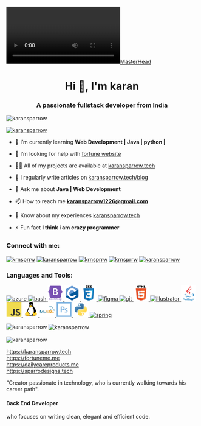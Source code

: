 [![MasterHead](https://user-images.githubusercontent.com/49363662/194613936-bf1269eb-f9b0-4857-9c9a-d61f45a89e2a.mp4)](https://karansparrow.io)
<h1 align="center">Hi 👋, I'm karan</h1>
<h3 align="center">A passionate fullstack developer from India</h3>



<p align="left"> <img src="https://komarev.com/ghpvc/?username=karansparrow&label=Profile%20views&color=0e75b6&style=flat" alt="karansparrow" /> </p>

<p align="left"> <a href="https://github.com/ryo-ma/github-profile-trophy"><img src="https://github-profile-trophy.vercel.app/?username=karansparrow" alt="karansparrow" /></a> </p>

- 🌱 I’m currently learning **Web Development | Java | python |**

- 🤝 I’m looking for help with [fortune website](fortuneme.me)

- 👨‍💻 All of my projects are available at [karansparrow.tech](karansparrow.tech)

- 📝 I regularly write articles on [karansparrow.tech/blog](karansparrow.tech/blog)

- 💬 Ask me about **Java | Web Development**

- 📫 How to reach me **karansparrow1226@gmail.com**

- 📄 Know about my experiences [karansparrow.tech](karansparrow.tech)

- ⚡ Fun fact **I think i am crazy programmer**

<h3 align="left">Connect with me:</h3>
<p align="left">
<a href="https://twitter.com/krnsprrw" target="blank"><img align="center" src="https://raw.githubusercontent.com/rahuldkjain/github-profile-readme-generator/master/src/images/icons/Social/twitter.svg" alt="krnsprrw" height="30" width="40" /></a>
<a href="https://linkedin.com/in/karansparrow" target="blank"><img align="center" src="https://raw.githubusercontent.com/rahuldkjain/github-profile-readme-generator/master/src/images/icons/Social/linked-in-alt.svg" alt="karansparrow" height="30" width="40" /></a>
<a href="https://stackoverflow.com/users/krnsprrw" target="blank"><img align="center" src="https://raw.githubusercontent.com/rahuldkjain/github-profile-readme-generator/master/src/images/icons/Social/stack-overflow.svg" alt="krnsprrw" height="30" width="40" /></a>
<a href="https://instagram.com/krnsprrw" target="blank"><img align="center" src="https://raw.githubusercontent.com/rahuldkjain/github-profile-readme-generator/master/src/images/icons/Social/instagram.svg" alt="krnsprrw" height="30" width="40" /></a>
<a href="https://www.youtube.com/c/karansparrow" target="blank"><img align="center" src="https://raw.githubusercontent.com/rahuldkjain/github-profile-readme-generator/master/src/images/icons/Social/youtube.svg" alt="karansparrow" height="30" width="40" /></a>
</p>

<h3 align="left">Languages and Tools:</h3>
<p align="left"> <a href="https://azure.microsoft.com/en-in/" target="_blank" rel="noreferrer"> <img src="https://www.vectorlogo.zone/logos/microsoft_azure/microsoft_azure-icon.svg" alt="azure" width="40" height="40"/> </a> <a href="https://www.gnu.org/software/bash/" target="_blank" rel="noreferrer"> <img src="https://www.vectorlogo.zone/logos/gnu_bash/gnu_bash-icon.svg" alt="bash" width="40" height="40"/> </a> <a href="https://getbootstrap.com" target="_blank" rel="noreferrer"> <img src="https://raw.githubusercontent.com/devicons/devicon/master/icons/bootstrap/bootstrap-plain-wordmark.svg" alt="bootstrap" width="40" height="40"/> </a> <a href="https://www.cprogramming.com/" target="_blank" rel="noreferrer"> <img src="https://raw.githubusercontent.com/devicons/devicon/master/icons/c/c-original.svg" alt="c" width="40" height="40"/> </a> <a href="https://www.w3schools.com/css/" target="_blank" rel="noreferrer"> <img src="https://raw.githubusercontent.com/devicons/devicon/master/icons/css3/css3-original-wordmark.svg" alt="css3" width="40" height="40"/> </a> <a href="https://www.figma.com/" target="_blank" rel="noreferrer"> <img src="https://www.vectorlogo.zone/logos/figma/figma-icon.svg" alt="figma" width="40" height="40"/> </a> <a href="https://git-scm.com/" target="_blank" rel="noreferrer"> <img src="https://www.vectorlogo.zone/logos/git-scm/git-scm-icon.svg" alt="git" width="40" height="40"/> </a> <a href="https://www.w3.org/html/" target="_blank" rel="noreferrer"> <img src="https://raw.githubusercontent.com/devicons/devicon/master/icons/html5/html5-original-wordmark.svg" alt="html5" width="40" height="40"/> </a> <a href="https://www.adobe.com/in/products/illustrator.html" target="_blank" rel="noreferrer"> <img src="https://www.vectorlogo.zone/logos/adobe_illustrator/adobe_illustrator-icon.svg" alt="illustrator" width="40" height="40"/> </a> <a href="https://www.java.com" target="_blank" rel="noreferrer"> <img src="https://raw.githubusercontent.com/devicons/devicon/master/icons/java/java-original.svg" alt="java" width="40" height="40"/> </a> <a href="https://developer.mozilla.org/en-US/docs/Web/JavaScript" target="_blank" rel="noreferrer"> <img src="https://raw.githubusercontent.com/devicons/devicon/master/icons/javascript/javascript-original.svg" alt="javascript" width="40" height="40"/> </a> <a href="https://www.linux.org/" target="_blank" rel="noreferrer"> <img src="https://raw.githubusercontent.com/devicons/devicon/master/icons/linux/linux-original.svg" alt="linux" width="40" height="40"/> </a> <a href="https://www.mysql.com/" target="_blank" rel="noreferrer"> <img src="https://raw.githubusercontent.com/devicons/devicon/master/icons/mysql/mysql-original-wordmark.svg" alt="mysql" width="40" height="40"/> </a> <a href="https://www.photoshop.com/en" target="_blank" rel="noreferrer"> <img src="https://raw.githubusercontent.com/devicons/devicon/master/icons/photoshop/photoshop-line.svg" alt="photoshop" width="40" height="40"/> </a> <a href="https://www.python.org" target="_blank" rel="noreferrer"> <img src="https://raw.githubusercontent.com/devicons/devicon/master/icons/python/python-original.svg" alt="python" width="40" height="40"/> </a> <a href="https://spring.io/" target="_blank" rel="noreferrer"> <img src="https://www.vectorlogo.zone/logos/springio/springio-icon.svg" alt="spring" width="40" height="40"/> </a> </p>

<p><img align="left" src="https://github-readme-stats.vercel.app/api/top-langs?username=karansparrow&show_icons=true&locale=en&layout=compact" alt="karansparrow" /></p>

<p>&nbsp;<img align="center" src="https://github-readme-stats.vercel.app/api?username=karansparrow&show_icons=true&locale=en" alt="karansparrow" /></p>

<p><img align="center" src="https://github-readme-streak-stats.herokuapp.com/?user=karansparrow&" alt="karansparrow" /></p>


https://karansparrow.tech <br />
https://fortuneme.me <br />
https://dailycareproducts.me <br />
https://sparrodesigns.tech <br />

"Creator passionate in technology, who is currently walking towards his career path".
#### Back End Developer
who focuses on writing clean, elegant and efficient code.

